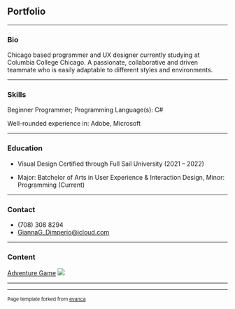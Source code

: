 ## Portfolio

---

### Bio

Chicago based programmer and UX designer currently studying at Columbia College Chicago. A passionate, collaborative and driven teammate who is easily adaptable to different styles and environments.

---

### Skills

Beginner Programmer; Programming Language(s): C#

Well-rounded experience in: Adobe, Microsoft 

___

### Education

- Visual Design Certified through Full Sail University (2021 – 2022)

- Major: Batchelor of Arts in User Experience & Interaction Design, Minor: Programming (Current)

___

### Contact

- (708) 308 8294
- GiannaG_Dimperio@icloud.com

---

### Content

[Adventure Game](/sample_page)
<img src="images/dummy_thumbnail.jpg?raw=true"/>

---



---
<p style="font-size:11px">Page template forked from <a href="https://github.com/evanca/quick-portfolio">evanca</a></p>
